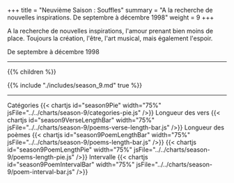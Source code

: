 +++
title = "Neuvième Saison : Souffles"
summary = "A la recherche de nouvelles inspirations. De septembre à décembre 1998"
weight = 9
+++

A la recherche de nouvelles inspirations, l'amour prenant bien moins de place. Toujours la création, l'être, l'art musical, mais également l'espoir.

De septembre à décembre 1998

---
{{% children  %}}

{{% include "./includes/season_9.md" true %}}

---
Catégories
{{< chartjs id="season9Pie" width="75%" jsFile="../../charts/season-9/categories-pie.js" />}}
Longueur des vers
{{< chartjs id="season9VerseLengthBar" width="75%" jsFile="../../charts/season-9/poems-verse-length-bar.js" />}}
Longueur des poèmes
{{< chartjs id="season9PoemLengthBar" width="75%" jsFile="../../charts/season-9/poems-length-bar.js" />}}
{{< chartjs id="season9PoemLengthPie" width="75%" jsFile="../../charts/season-9/poems-length-pie.js" />}}
Intervalle
{{< chartjs id="season9PoemIntervalBar" width="75%" jsFile="../../charts/season-9/poem-interval-bar.js" />}}
